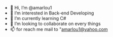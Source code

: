 - 👋 Hi, I’m @amarlou1
- 👀 I’m interested in Back-end Developing
- 🌱 I’m currently learning C#
- 💞️ I’m looking to collaborate on every things
- 📫 for reach me mail to "amarlou1@yahoo.com
<!---
amarlou1/amarlou1 is a ✨ special ✨ repository because its `README.md` (this file) appears on your GitHub profile.
You can click the Preview link to take a look at your changes.
--->
